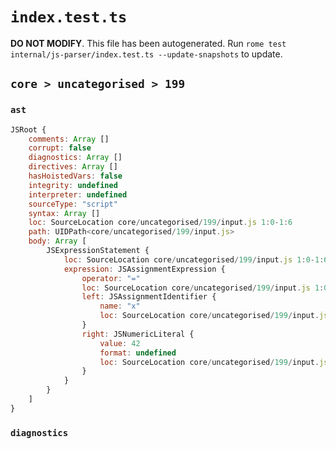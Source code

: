 # `index.test.ts`

**DO NOT MODIFY**. This file has been autogenerated. Run `rome test internal/js-parser/index.test.ts --update-snapshots` to update.

## `core > uncategorised > 199`

### `ast`

```javascript
JSRoot {
	comments: Array []
	corrupt: false
	diagnostics: Array []
	directives: Array []
	hasHoistedVars: false
	integrity: undefined
	interpreter: undefined
	sourceType: "script"
	syntax: Array []
	loc: SourceLocation core/uncategorised/199/input.js 1:0-1:6
	path: UIDPath<core/uncategorised/199/input.js>
	body: Array [
		JSExpressionStatement {
			loc: SourceLocation core/uncategorised/199/input.js 1:0-1:6
			expression: JSAssignmentExpression {
				operator: "="
				loc: SourceLocation core/uncategorised/199/input.js 1:0-1:6
				left: JSAssignmentIdentifier {
					name: "x"
					loc: SourceLocation core/uncategorised/199/input.js 1:0-1:1 (x)
				}
				right: JSNumericLiteral {
					value: 42
					format: undefined
					loc: SourceLocation core/uncategorised/199/input.js 1:4-1:6
				}
			}
		}
	]
}
```

### `diagnostics`

```

```
